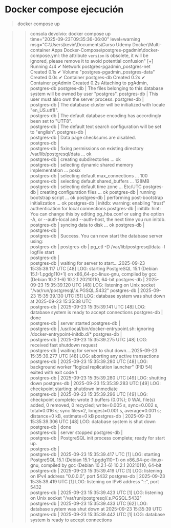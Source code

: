 # Docker compose ejecución

> docker compose up 

>> consola devolvio:
docker compose up       
time="2025-09-23T09:35:36-06:00" level=warning msg="C:\\Users\\kevin\\Documents\\Curso Udemy Docker\\Multi-container Apps Docker-Compose\\postgres-pgadmin\\docker-compose.yml: the attribute `version` is obsolete, it will be ignored, please remove it to avoid potential confusion"
[+] Running 4/4
 ✔ Network postgres-pgadmin_postgres-net    Created                                                                    0.1s 
 ✔ Volume "postgres-pgadmin_postgres-data"  Created                                                                    0.0s 
 ✔ Container postgres-db                    Created                                                                    0.2s 
 ✔ Container pgAdmin                        Created                                                                    0.2s 
Attaching to pgAdmin, postgres-db
postgres-db  | The files belonging to this database system will be owned by user "postgres".
postgres-db  | This user must also own the server process.
postgres-db  |                                                                                                              
postgres-db  | The database cluster will be initialized with locale "en_US.utf8".                                           
postgres-db  | The default database encoding has accordingly been set to "UTF8".                                            
postgres-db  | The default text search configuration will be set to "english".
postgres-db  |                                                                                                              
postgres-db  | Data page checksums are disabled.                                                                            
postgres-db  |                                                                                                              
postgres-db  | fixing permissions on existing directory /var/lib/postgresql/data ... ok                                     
postgres-db  | creating subdirectories ... ok                                                                               
postgres-db  | selecting dynamic shared memory implementation ... posix                                                     
postgres-db  | selecting default max_connections ... 100                                                                    
postgres-db  | selecting default shared_buffers ... 128MB
postgres-db  | selecting default time zone ... Etc/UTC
postgres-db  | creating configuration files ... ok
postgres-db  | running bootstrap script ... ok
postgres-db  | performing post-bootstrap initialization ... ok
postgres-db  | initdb: warning: enabling "trust" authentication for local connections
postgres-db  | initdb: hint: You can change this by editing pg_hba.conf or using the option -A, or --auth-local and --auth-host, the next time you run initdb.                                                                                          
postgres-db  | syncing data to disk ... ok
postgres-db  |                                                                                                              
postgres-db  |                                                                                                              
postgres-db  | Success. You can now start the database server using:                                                        
postgres-db  | 
postgres-db  |     pg_ctl -D /var/lib/postgresql/data -l logfile start                                                      
postgres-db  |                                                                                                              
postgres-db  | waiting for server to start....2025-09-23 15:35:39.117 UTC [48] LOG:  starting PostgreSQL 15.1 (Debian 15.1-1.pgdg110+1) on x86_64-pc-linux-gnu, compiled by gcc (Debian 10.2.1-6) 10.2.1 20210110, 64-bit
postgres-db  | 2025-09-23 15:35:39.120 UTC [48] LOG:  listening on Unix socket "/var/run/postgresql/.s.PGSQL.5432"
postgres-db  | 2025-09-23 15:35:39.130 UTC [51] LOG:  database system was shut down at 2025-09-23 15:35:38 UTC              
postgres-db  | 2025-09-23 15:35:39.141 UTC [48] LOG:  database system is ready to accept connections
postgres-db  |  done                                                                                                        
postgres-db  | server started
postgres-db  |                                                                                                              
postgres-db  | /usr/local/bin/docker-entrypoint.sh: ignoring /docker-entrypoint-initdb.d/*
postgres-db  |                                                                                                              
postgres-db  | 2025-09-23 15:35:39.275 UTC [48] LOG:  received fast shutdown request                                        
postgres-db  | waiting for server to shut down....2025-09-23 15:35:39.277 UTC [48] LOG:  aborting any active transactions
postgres-db  | 2025-09-23 15:35:39.280 UTC [48] LOG:  background worker "logical replication launcher" (PID 54) exited with exit code 1                                                                                                                 
postgres-db  | 2025-09-23 15:35:39.280 UTC [49] LOG:  shutting down
postgres-db  | 2025-09-23 15:35:39.283 UTC [49] LOG:  checkpoint starting: shutdown immediate                               
postgres-db  | 2025-09-23 15:35:39.296 UTC [49] LOG:  checkpoint complete: wrote 3 buffers (0.0%); 0 WAL file(s) added, 0 removed, 0 recycled; write=0.005 s, sync=0.002 s, total=0.016 s; sync files=2, longest=0.001 s, average=0.001 s; distance=0 kB, estimate=0 kB
postgres-db  | 2025-09-23 15:35:39.306 UTC [48] LOG:  database system is shut down
postgres-db  |  done                                                                                                        
postgres-db  | server stopped
postgres-db  |                                                                                                              
postgres-db  | PostgreSQL init process complete; ready for start up.                                                        
postgres-db  |                                                                                                              
postgres-db  | 2025-09-23 15:35:39.417 UTC [1] LOG:  starting PostgreSQL 15.1 (Debian 15.1-1.pgdg110+1) on x86_64-pc-linux-gnu, compiled by gcc (Debian 10.2.1-6) 10.2.1 20210110, 64-bit
postgres-db  | 2025-09-23 15:35:39.419 UTC [1] LOG:  listening on IPv4 address "0.0.0.0", port 5432
postgres-db  | 2025-09-23 15:35:39.419 UTC [1] LOG:  listening on IPv6 address "::", port 5432                              
postgres-db  | 2025-09-23 15:35:39.423 UTC [1] LOG:  listening on Unix socket "/var/run/postgresql/.s.PGSQL.5432"           
postgres-db  | 2025-09-23 15:35:39.433 UTC [62] LOG:  database system was shut down at 2025-09-23 15:35:39 UTC
postgres-db  | 2025-09-23 15:35:39.442 UTC [1] LOG:  database system is ready to accept connections                         


